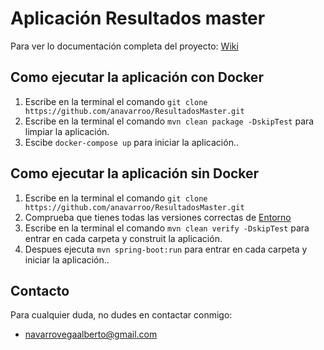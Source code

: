 # Aplicación Resultados master

Para ver lo documentación completa del proyecto: [Wiki](https://github.com/anavarroo/ResultadosMaster/wiki)

## Como ejecutar la aplicación con Docker

1. Escribe en la terminal el comando `git clone https://github.com/anavarroo/ResultadosMaster.git`
2. Escribe en la terminal el comando `mvn clean package -DskipTest` para limpiar la aplicación.
3. Escibe `docker-compose up` para iniciar la aplicación..

## Como ejecutar la aplicación sin Docker

1. Escribe en la terminal el comando `git clone https://github.com/anavarroo/ResultadosMaster.git`
2. Comprueba que tienes todas las versiones correctas de [Entorno](https://github.com/anavarroo/GestionGenericaP/wiki/Punto-de-vista-Tecnico#--requisitos-del-sistema)
3. Escribe en la terminal el comando `mvn clean verify -DskipTest` para entrar en cada carpeta y construit la aplicación.
4. Despues ejecuta `mvn spring-boot:run` para entrar en cada carpeta y iniciar la aplicación..

## Contacto

Para cualquier duda, no dudes en contactar conmigo:
  - navarrovegaalberto@gmail.com



    
